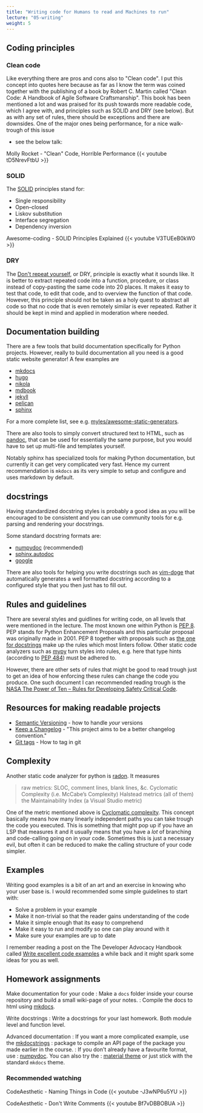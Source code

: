 ```yaml
---
title: "Writing code for Humans to read and Machines to run"
lecture: "05-writing"
weight: 5
---
```


## Coding principles

### Clean code

Like everything there are pros and cons also to "Clean code". I put this concept into quotes here
because as far as I know the term was coined together with the publishing of a book by Robert C.
Martin called "Clean Code: A Handbook of Agile Software Craftsmanship". This book has been mentioned
a lot and was praised for its push towards more readable code, which I agree with, and principles
such as SOLID and DRY (see below). But as with any set of rules, there should be exceptions and
there are downsides. One of the major ones being performance, for a nice walk-trough of this issue
- see the below talk:

Molly Rocket - "Clean" Code, Horrible Performance
{{< youtube tD5NrevFtbU >}}

### SOLID

The [SOLID](https://en.wikipedia.org/wiki/SOLID) principles stand for:

- Single responsibility
- Open–closed
- Liskov substitution
- Interface segregation
- Dependency inversion

Awesome-coding - SOLID Principles Explained
{{< youtube V3TUEeB0kW0 >}}

### DRY

The [Don't repeat yourself](https://en.wikipedia.org/wiki/Don%27t_repeat_yourself), or DRY,
principle is exactly what it sounds like. It is better to extract repeated code into a function,
procedure, or class instead of copy-pasting the same code into 20 places. It makes it easy to test
that code, to edit that code, and to overview the function of that code. However, this principle
should not be taken as a holy quest to abstract all code so that no code that is even remotely
similar is ever repeated. Rather it should be kept in mind and applied in moderation where needed.

## Documentation building

There are a few tools that build documentation specifically for Python projects. However, really to
build documentation all you need is a good static website generator! A few examples are

- [mkdocs](https://www.mkdocs.org/)
- [hugo](https://gohugo.io/)
- [nikola](https://getnikola.com/)
- [mdbook](https://rust-lang.github.io/mdBook/)
- [jekyll](https://jekyllrb.com/)
- [pelican](https://getpelican.com/)
- [sphinx](https://www.sphinx-doc.org/en/master/)

For a more complete list, see e.g.
[myles/awesome-static-generators](https://github.com/myles/awesome-static-generators).

There are also tools to simply convert structured text to HTML, such as
[pandoc](https://pandoc.org/), that can be used for essentially the same purpose, but you would have
to set up multi-file and templates yourself.

Notably sphinx has specialized tools for making Python documentation, but currently it can get very
complicated very fast. Hence my current recommendation is `mkdocs` as its very simple to setup and
configure and uses markdown by default.

## docstrings

Having standardized docstring styles is probably a good idea as you will be encouraged to be
consistent and you can use community tools for e.g. parsing and rendering your docstrings.

Some standard docstring formats are:

- [numpydoc](https://numpydoc.readthedocs.io/en/latest/install.html) (recommended)
- [sphinx.autodoc](https://www.sphinx-doc.org/en/master/usage/extensions/autodoc.html)
- [google](https://github.com/google/styleguide/blob/gh-pages/pyguide.md#38-comments-and-docstrings)

There are also tools for helping you write docstrings such as
[vim-doge](https://github.com/kkoomen/vim-doge) that automatically generates a well formatted
docstring according to a configured style that you then just has to fill out.

## Rules and guidelines

There are several styles and guidlines for writing code, on all levels that were mentioned in the
lecture. The most known one within Python is [PEP 8](https://peps.python.org/pep-0008/). PEP stands
for Python Enhancement Proposals and this particular proposal was originally made in 2001. PEP 8
together with proposals such as [the one for docstrings](https://peps.python.org/pep-0257/) make up
the rules which most linters follow. Other static code analyzers such as
[mypy](https://mypy-lang.org/) turn styles into rules, e.g. here that type hints (according to [PEP
484](https://peps.python.org/pep-0484/)) must be adhered to.

However, there are other sets of rules that might be good to read trough just to get an idea of how
enforcing these rules can change the code you produce. One such document I can recommended reading
trough is the [NASA The Power of Ten – Rules for Developing Safety Critical
Code](https://spinroot.com/gerard/pdf/P10.pdf).

## Resources for making readable projects

- [Semantic Versioning](https://semver.org/) - how to handle *your* versions
- [Keep a Changelog](https://keepachangelog.com/en/1.1.0/) - "This project aims to be a better changelog convention."
- [Git tags](https://git-scm.com/book/en/v2/Git-Basics-Tagging) - How to tag in git

## Complexity

Another static code analyzer for python is [radon](https://radon.readthedocs.io/en/latest/). It
measures

> raw metrics: SLOC, comment lines, blank lines, &c.
> Cyclomatic Complexity (i.e. McCabe’s Complexity)
> Halstead metrics (all of them)
> the Maintainability Index (a Visual Studio metric)

One of the metric mentioned above is [Cyclomatic
complexity](https://en.wikipedia.org/wiki/Cyclomatic_complexity). This concept basically means how
many linearly independent paths you can take trough the code you executed. This is something that
might pop up if you have an LSP that measures it and it usually means that you have a _lot_ of
branching and code-calling going on in your code. Sometimes this is just a necessary evil, but often
it can be reduced to make the calling structure of your code simpler.

## Examples

Writing good examples is a bit of an art and an exercise in knowing who your user base is. I would
recommended some simple guidelines to start with:

- Solve a problem in your example
- Make it non-trivial so that the reader gains understanding of the code
- Make it simple enough that its easy to comprehend
- Make it easy to run and modify so one can play around with it
- Make sure your examples are up to date

I remember reading a post on the The Developer Advocacy Handbook called [Write excellent code
examples](https://developer-advocacy.com/write-excellent-code-examples) a while back and it might
spark some ideas for you as well.

## Homework assignments

Make documentation for your code
: Make a `docs` folder inside your course repository and build a small wiki-page of your notes.
: Compile the docs to html using [mkdocs](https://www.mkdocs.org/).

Write docstrings
: Write a docstrings for your last homework. Both module level and function level.

Advanced documentation
: If you want a more complicated example, use the [mkdocstrings](https://mkdocstrings.github.io/)
: package to compile an API page of the package you made earlier in the course.
: If you don't already have a favourite format, use
: [numpydoc](https://numpydoc.readthedocs.io/en/latest/format.html). You can also try the 
: [material theme](https://squidfunk.github.io/mkdocs-material/) or just stick with the standard
`mkdocs` theme.

### Recommended watching

CodeAesthetic - Naming Things in Code
{{< youtube -J3wNP6u5YU >}}

CodeAesthetic - Don't Write Comments
{{< youtube Bf7vDBBOBUA >}}
